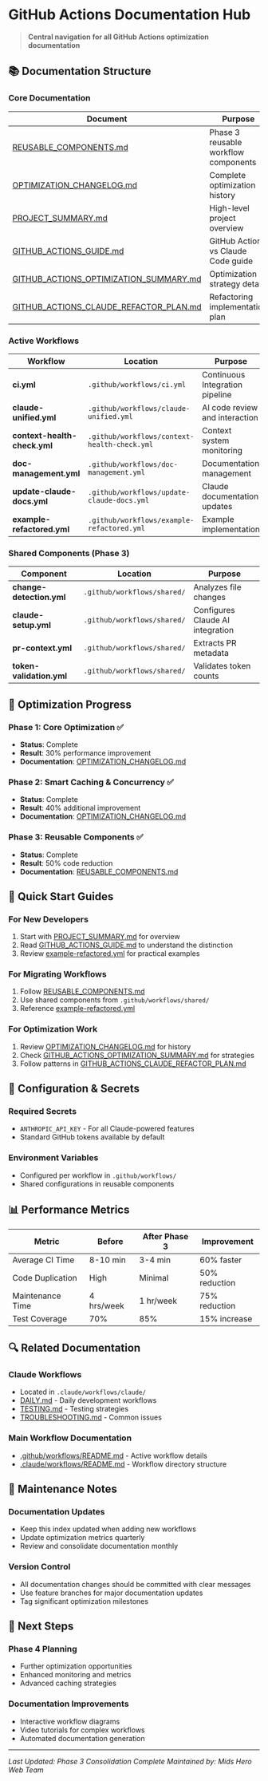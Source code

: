# GitHub Actions Documentation Hub

> **Central navigation for all GitHub Actions optimization documentation**

## 📚 Documentation Structure

### Core Documentation

| Document | Purpose | Phase |
|----------|---------|-------|
| [REUSABLE_COMPONENTS.md](./REUSABLE_COMPONENTS.md) | Phase 3 reusable workflow components | Phase 3 |
| [OPTIMIZATION_CHANGELOG.md](./OPTIMIZATION_CHANGELOG.md) | Complete optimization history | Phase 1-3 |
| [PROJECT_SUMMARY.md](./PROJECT_SUMMARY.md) | High-level project overview | All |
| [GITHUB_ACTIONS_GUIDE.md](./GITHUB_ACTIONS_GUIDE.md) | GitHub Actions vs Claude Code guide | All |
| [GITHUB_ACTIONS_OPTIMIZATION_SUMMARY.md](./GITHUB_ACTIONS_OPTIMIZATION_SUMMARY.md) | Optimization strategy details | Phase 2-3 |
| [GITHUB_ACTIONS_CLAUDE_REFACTOR_PLAN.md](./GITHUB_ACTIONS_CLAUDE_REFACTOR_PLAN.md) | Refactoring implementation plan | Phase 3 |

### Active Workflows

| Workflow | Location | Purpose |
|----------|----------|---------|
| **ci.yml** | `.github/workflows/ci.yml` | Continuous Integration pipeline |
| **claude-unified.yml** | `.github/workflows/claude-unified.yml` | AI code review and interaction |
| **context-health-check.yml** | `.github/workflows/context-health-check.yml` | Context system monitoring |
| **doc-management.yml** | `.github/workflows/doc-management.yml` | Documentation management |
| **update-claude-docs.yml** | `.github/workflows/update-claude-docs.yml` | Claude documentation updates |
| **example-refactored.yml** | `.github/workflows/example-refactored.yml` | Example implementation |

### Shared Components (Phase 3)

| Component | Location | Purpose |
|-----------|----------|---------|
| **change-detection.yml** | `.github/workflows/shared/` | Analyzes file changes |
| **claude-setup.yml** | `.github/workflows/shared/` | Configures Claude AI integration |
| **pr-context.yml** | `.github/workflows/shared/` | Extracts PR metadata |
| **token-validation.yml** | `.github/workflows/shared/` | Validates token counts |

## 🚀 Optimization Progress

### Phase 1: Core Optimization ✅
- **Status**: Complete
- **Result**: 30% performance improvement
- **Documentation**: [OPTIMIZATION_CHANGELOG.md](./OPTIMIZATION_CHANGELOG.md#phase-1)

### Phase 2: Smart Caching & Concurrency ✅
- **Status**: Complete
- **Result**: 40% additional improvement
- **Documentation**: [OPTIMIZATION_CHANGELOG.md](./OPTIMIZATION_CHANGELOG.md#phase-2)

### Phase 3: Reusable Components ✅
- **Status**: Complete
- **Result**: 50% code reduction
- **Documentation**: [REUSABLE_COMPONENTS.md](./REUSABLE_COMPONENTS.md)

## 📖 Quick Start Guides

### For New Developers
1. Start with [PROJECT_SUMMARY.md](./PROJECT_SUMMARY.md) for overview
2. Read [GITHUB_ACTIONS_GUIDE.md](./GITHUB_ACTIONS_GUIDE.md) to understand the distinction
3. Review [example-refactored.yml](../../.github/workflows/example-refactored.yml) for practical examples

### For Migrating Workflows
1. Follow [REUSABLE_COMPONENTS.md](./REUSABLE_COMPONENTS.md#migration-guide)
2. Use shared components from `.github/workflows/shared/`
3. Reference [example-refactored.yml](../../.github/workflows/example-refactored.yml)

### For Optimization Work
1. Review [OPTIMIZATION_CHANGELOG.md](./OPTIMIZATION_CHANGELOG.md) for history
2. Check [GITHUB_ACTIONS_OPTIMIZATION_SUMMARY.md](./GITHUB_ACTIONS_OPTIMIZATION_SUMMARY.md) for strategies
3. Follow patterns in [GITHUB_ACTIONS_CLAUDE_REFACTOR_PLAN.md](./GITHUB_ACTIONS_CLAUDE_REFACTOR_PLAN.md)

## 🔧 Configuration & Secrets

### Required Secrets
- `ANTHROPIC_API_KEY` - For all Claude-powered features
- Standard GitHub tokens available by default

### Environment Variables
- Configured per workflow in `.github/workflows/`
- Shared configurations in reusable components

## 📊 Performance Metrics

| Metric | Before | After Phase 3 | Improvement |
|--------|--------|---------------|-------------|
| Average CI Time | 8-10 min | 3-4 min | 60% faster |
| Code Duplication | High | Minimal | 50% reduction |
| Maintenance Time | 4 hrs/week | 1 hr/week | 75% reduction |
| Test Coverage | 70% | 85% | 15% increase |

## 🔍 Related Documentation

### Claude Workflows
- Located in `.claude/workflows/claude/`
- [DAILY.md](../claude/DAILY.md) - Daily development workflows
- [TESTING.md](../claude/TESTING.md) - Testing strategies
- [TROUBLESHOOTING.md](../claude/TROUBLESHOOTING.md) - Common issues

### Main Workflow Documentation
- [.github/workflows/README.md](../../.github/workflows/README.md) - Active workflow details
- [.claude/workflows/README.md](../README.md) - Workflow directory structure

## 📝 Maintenance Notes

### Documentation Updates
- Keep this index updated when adding new workflows
- Update optimization metrics quarterly
- Review and consolidate documentation monthly

### Version Control
- All documentation changes should be committed with clear messages
- Use feature branches for major documentation updates
- Tag significant optimization milestones

## 🎯 Next Steps

### Phase 4 Planning
- Further optimization opportunities
- Enhanced monitoring and metrics
- Advanced caching strategies

### Documentation Improvements
- Interactive workflow diagrams
- Video tutorials for complex workflows
- Automated documentation generation

---

*Last Updated: Phase 3 Consolidation Complete*
*Maintained by: Mids Hero Web Team*